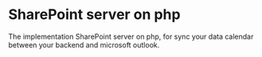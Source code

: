 SharePoint server on php
================

The implementation SharePoint server on php, for sync your data calendar between your backend and microsoft outlook.